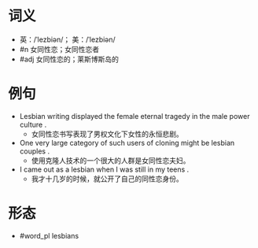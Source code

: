 # 词义
- 英：/ˈlezbiən/； 美：/ˈlezbiən/
- #n 女同性恋；女同性恋者
- #adj 女同性恋的；莱斯博斯岛的
# 例句
- Lesbian writing displayed the female eternal tragedy in the male power culture .
	- 女同性恋书写表现了男权文化下女性的永恒悲剧。
- One very large category of such users of cloning might be lesbian couples .
	- 使用克隆人技术的一个很大的人群是女同性恋夫妇。
- I came out as a lesbian when I was still in my teens .
	- 我才十几岁的时候，就公开了自己的同性恋身份。
# 形态
- #word_pl lesbians
